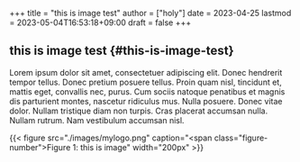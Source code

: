 +++
title = "this is image test"
author = ["holy"]
date = 2023-04-25
lastmod = 2023-05-04T16:53:18+09:00
draft = false
+++

## this is image test {#this-is-image-test}

Lorem ipsum dolor sit amet, consectetuer adipiscing elit.  Donec
hendrerit tempor tellus.  Donec pretium posuere tellus.  Proin quam
nisl, tincidunt et, mattis eget, convallis nec, purus.  Cum sociis
natoque penatibus et magnis dis parturient montes, nascetur ridiculus
mus.  Nulla posuere.  Donec vitae dolor.  Nullam tristique diam non
turpis.  Cras placerat accumsan nulla.  Nullam rutrum.  Nam vestibulum
accumsan nisl.

<a id="figure--this is image"></a>

{{< figure src="./images/mylogo.png" caption="<span class=\"figure-number\">Figure 1: </span>this is image" width="200px" >}}
